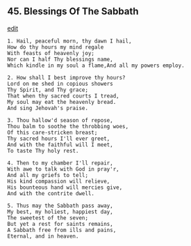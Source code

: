 
## 45.  Blessings Of The Sabbath
[edit](https://docs.google.com/document/d/1frDmTlSxO07VWAuDb0TKPyiQ9DXZTJAS/edit?mode=html)



    1. Hail, peaceful morn, thy dawn I hail,
    How do thy hours my mind regale
    With feasts of heavenly joy;
    Nor can I half Thy blessings name,
    Which kindle in my soul a flame,And all my powers employ.

    2. How shall I best improve thy hours?
    Lord on me shed in copious showers
    Thy Spirit, and Thy grace;
    That when thy sacred courts I tread,
    My soul may eat the heavenly bread.
    And sing Jehovah's praise.

    3. Thou hallow'd season of repose,
    Thou balm to soothe the throbbing woes,
    Of this care-stricken breast;
    Thy sacred hours I'll ever greet,
    And with the faithful will I meet,
    To taste Thy holy rest.

    4. Then to my chamber I'll repair,
    With awe to talk with God in pray'r,
    And all my griefs to tell;
    His kind compassion will relieve,
    His bounteous hand will mercies give,
    And with the contrite dwell.

    5. Thus may the Sabbath pass away,
    My best, my holiest, happiest day,
    The sweetest of the seven;
    But yet a rest for saints remains,
    A Sabbath free from ills and pains,
    Eternal, and in heaven.
